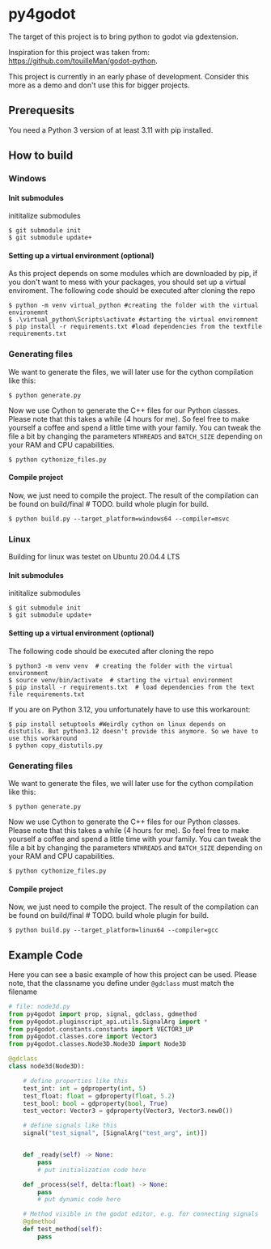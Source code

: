 # py4godot
The target of this project is to bring python to godot via gdextension.

Inspiration for this project was taken from: https://github.com/touilleMan/godot-python.

This project is currently in an early phase of development. Consider this more as a demo and don't use this for bigger projects.
## Prerequesits
You need a Python 3 version of at least 3.11 with pip installed.

## How to build

### Windows

#### Init submodules
inititalize submodules
```console
$ git submodule init
$ git submodule update+
```
#### Setting up a virtual environment (optional)
As this project depends on some modules which are downloaded by pip, if you don't want to mess with your packages, you should set up a virtual enviroment.
The following code should be executed after cloning the repo
```console
$ python -m venv virtual_python #creating the folder with the virtual environemnt
$ .\virtual_python\Scripts\activate #starting the virtual enviromnent 
$ pip install -r requirements.txt #load dependencies from the textfile requirements.txt

```
### Generating files
We want to generate the files, we will later use for the cython compilation like this:
```console
$ python generate.py
```

Now we use Cython to generate the C++ files for our Python classes. 
Please note that this takes a while (4 hours for me). So feel free to make yourself a coffee and spend a little time with your family.
You can tweak the file a bit by changing the parameters `NTHREADS` and `BATCH_SIZE`
depending on your RAM and CPU capabilities.
```console
$ python cythonize_files.py
```

#### Compile project
Now, we just need to compile the project. The result of the compilation can be found on build/final # TODO. build whole plugin for build.
```console
$ python build.py --target_platform=windows64 --compiler=msvc 
```

### Linux
Building for linux was testet on Ubuntu 20.04.4 LTS
#### Init submodules
inititalize submodules
```console
$ git submodule init
$ git submodule update+
```
#### Setting up a virtual environment (optional)
The following code should be executed after cloning the repo
```console
$ python3 -m venv venv  # creating the folder with the virtual environment
$ source venv/bin/activate  # starting the virtual environment
$ pip install -r requirements.txt  # load dependencies from the text file requirements.txt
```
If you are on Python 3.12, you unfortunately have to use this workarount:
```console
$ pip install setuptools #Weirdly cython on linux depends on distutils. But python3.12 doesn't provide this anymore. So we have to use this workaround
$ python copy_distutils.py
```
### Generating files
We want to generate the files, we will later use for the cython compilation like this:
```console
$ python generate.py
```

Now we use Cython to generate the C++ files for our Python classes. 
Please note that this takes a while (4 hours for me). So feel free to make yourself a coffee and spend a little time with your family.
You can tweak the file a bit by changing the parameters `NTHREADS` and `BATCH_SIZE`
depending on your RAM and CPU capabilities.
```console
$ python cythonize_files.py
```

#### Compile project
Now, we just need to compile the project. The result of the compilation can be found on build/final # TODO. build whole plugin for build.
```console
$ python build.py --target_platform=linux64 --compiler=gcc 
```
## Example Code
Here you can see a basic example of how this project can be used. 
Please note, that the classname you define under `@gdclass` must match the filename
```python 
# file: node3d.py
from py4godot import prop, signal, gdclass, gdmethod
from py4godot.pluginscript_api.utils.SignalArg import *
from py4godot.constants.constants import VECTOR3_UP
from py4godot.classes.core import Vector3
from py4godot.classes.Node3D.Node3D import Node3D

@gdclass
class node3d(Node3D):

	# define properties like this
	test_int: int = gdproperty(int, 5)
	test_float: float = gdproperty(float, 5.2)
	test_bool: bool = gdproperty(bool, True)
	test_vector: Vector3 = gdproperty(Vector3, Vector3.new0())

	# define signals like this
	signal("test_signal", [SignalArg("test_arg", int)])


	def _ready(self) -> None:
		pass
		# put initialization code here

	def _process(self, delta:float) -> None:
		pass
		# put dynamic code here

	# Method visible in the godot editor, e.g. for connecting signals
	@gdmethod
	def test_method(self):
		pass
```



